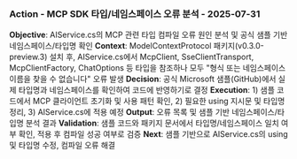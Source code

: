 ### Action - MCP SDK 타입/네임스페이스 오류 분석 - 2025-07-31
**Objective**: AIService.cs의 MCP 관련 타입 컴파일 오류 원인 분석 및 공식 샘플 기반 네임스페이스/타입명 확인
**Context**: ModelContextProtocol 패키지(v0.3.0-preview.3) 설치 후, AIService.cs에서 McpClient, SseClientTransport, McpClientFactory, ChatOptions 등 타입을 참조하나 모두 "형식 또는 네임스페이스 이름을 찾을 수 없습니다" 오류 발생
**Decision**: 공식 Microsoft 샘플(GitHub)에서 실제 타입명과 네임스페이스를 확인하여 코드에 반영하기로 결정
**Execution**: 1) 샘플 코드에서 MCP 클라이언트 초기화 및 사용 패턴 확인, 2) 필요한 using 지시문 및 타입명 정리, 3) AIService.cs에 적용 예정
**Output**: 오류 목록 및 샘플 기반 네임스페이스/타입명 분석 결과
**Validation**: 샘플 코드와 패키지 문서에서 타입명/네임스페이스 일치 여부 확인, 적용 후 컴파일 성공 여부로 검증
**Next**: 샘플 기반으로 AIService.cs의 using 및 타입명 수정, 컴파일 오류 해결
